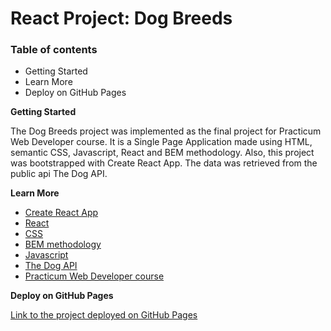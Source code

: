 # React Project: Dog Breeds

### Table of contents

- Getting Started
- Learn More
- Deploy on GitHub Pages

**Getting Started**

The Dog Breeds project was implemented as the final project for Practicum Web Developer course. It is a Single Page Application made using HTML, semantic CSS, Javascript, React and BEM methodology. Also, this project was bootstrapped with Create React App. The data was retrieved from the public api The Dog API.

**Learn More**

- [Create React App](https://github.com/facebook/create-react-app)
- [React](https://reactjs.org/)
- [CSS](https://developer.mozilla.org/en-US/docs/Web/CSS)
- [BEM methodology](https://en.bem.info/methodology/)
- [Javascript](https://developer.mozilla.org/pt-BR/docs/Web/JavaScript)
- [The Dog API](https://thedogapi.com/)
- [Practicum Web Developer course](https://practicum.com/pt-bra/web/)

**Deploy on GitHub Pages**

[Link to the project deployed on GitHub Pages](https://hainaha.github.io/dog_breeds-frontend/)
